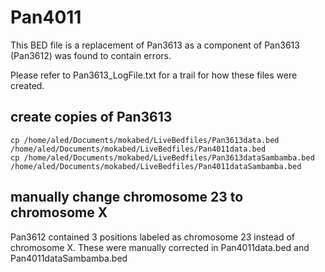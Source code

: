 # Pan4011
This BED file is a replacement of Pan3613 as a component of Pan3613 (Pan3612) was found to contain errors.

Please refer to Pan3613_LogFile.txt for a trail for how these files were created.

## create copies of Pan3613
```
cp /home/aled/Documents/mokabed/LiveBedfiles/Pan3613data.bed /home/aled/Documents/mokabed/LiveBedfiles/Pan4011data.bed
cp /home/aled/Documents/mokabed/LiveBedfiles/Pan3613dataSambamba.bed /home/aled/Documents/mokabed/LiveBedfiles/Pan4011dataSambamba.bed
```

## manually change chromosome 23 to chromosome X
Pan3612 contained 3 positions labeled as chromosome 23 instead of chromosome X.
These were manually corrected in Pan4011data.bed and Pan4011dataSambamba.bed